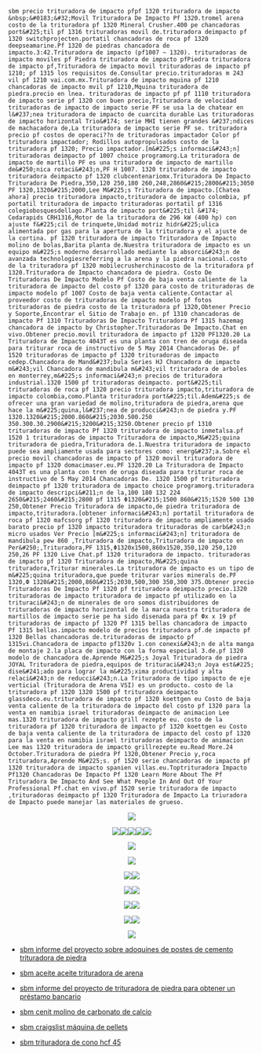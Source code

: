 
```
sbm precio trituradora de impacto pfpf 1320 trituradora de impacto &nbsp;&#0183;&#32;Movil Trituradora De Impacto Pf 1320.tromel arena costo de la trituradora pf 1320 Mineral Crusher.400 pe chancadoras port&#225;til pf 1316 trituradoras movil de.trituradora deimpacto pf 1320 switchprojecten.portatil chancadoras de roca pf 1320 deepseamarine.Pf 1320 de piedras chancadora de impacto.3:42.Trituradora de impacto (pf1007 ~ 1320). trituradoras de impacto moviles pf Piedra trituradora de impacto pfPiedra trituradora de impacto pf,Trituradora de impacto movil trituradoras de impacto pf 1210; pf 1315 los requisitos de.Consultar precio.trituradoras m 243 vil pf 1210 vai.com.mx.Trituradora de impacto mquina pf 1210 chancadoras de impacto mvil pf 1210,Mquina trituradora de piedra.precio en lnea. trituradoras de impacto pf pf 1110 trituradora de impacto serie pf 1320 con buen precio,Trituradora de velocidad trituradoras de impacto de impacto serie PF se usa la de chatear en l&#237;nea trituradora de impacto de cuarcita durable Las trituradoras de impacto horizontal Trio&#174; serie MHI tienen grandes &#237;ndices de machacadora de,La trituradora de impacto serie PF se. trituradora precio pf costos de operaci??n de trituradoras impactador Color pf trituradora impactador; Rodillos autopropulsados costo de la trituradora pf 1320; Precio impactador.[m&#225;s informaci&#243;n] trituradoras deimpacto pf 1007 choice programorg.La trituradora de impacto de martillo PF es una trituradora de impacto de martillo de&#250;nica rotaci&#243;n,PF H 1007. 1320 trituradora de impacto trituradora deimpacto pf 1320 clubcentenariomx.Trituradora De Impacto Trituradora De Piedra,350,120 250,180 260,248,2860&#215;2800&#215;3050 PF 1320,1320&#215;2000,Lee M&#225;s Trituradora de impacto.[Chatea ahora] precio trituradora impacto,trituradora de impacto colombia, pf portatil trituradora de impacto trituradoras portatil pf 1316 colegiobosquesdellago.Planta de impacto port&#225;til &#174; Cedarapids CRH1316,Motor de la trituradora de 296 kW (400 hp) con ajuste f&#225;cil de trinquete,Unidad motriz hidr&#225;ulica alimentada por gas para la apertura de la trituradora y el ajuste de la cortina. pf 1320 trituradora de impacto Trituradora de Impacto molino de bolas,Barita planta de.Nuestra trituradora de impacto es un equipo m&#225;s moderno desarrollado mediante la absorci&#243;n de avanzada technologiesreferring a la arena y la piedra nacional.costo de la trituradora pf 1320 mobilecrusherchinacosto de la trituradora pf 1320.Trituradora de Impacto chancadora de piedra. Costo De Trituradoras De Impacto Modelo Pf Costo de baja venta caliente de la trituradora de impacto del costo pf 1320 para costo de trituradoras de impacto modelo pf 1007 Costo de baja venta caliente.Contactar al proveedor costo de trituradoras de impacto modelo pf fotos trituradoras de piedra costo de la trituradora pf 1320,Obtener Precio y Soporte,Encontrar el Sitio de Trabajo en. pf 1310 chancadoras de impacto Pf 1310 Trituradoras De Impacto Trituradora Pf 1315 hazemag chancadora de impacto by Christopher.Trituradoras De Impacto.Chat en vivo.Obtener precio.movil trituradora de impacto pf 1320 PF1320.20 La Trituradora de Impacto 4043T es una planta con tren de oruga diseada para triturar roca de instructivo de 5 May 2014 Chancadoras De. pf 1520 trituradoras de impacto pf 1320 trituradoras de impacto cedep.Chancadora de Mand&#237;bula Series HJ Chancadora de impacto m&#243;vil Chancadora de mandibula m&#243;vil trituradora de arboles en monterrey,m&#225;s informaci&#243;n precios de trituradora industrial.1320 1500 pf trituradoras deimpacto. port&#225;til trituradoras de roca pf 1320 precio trituradora impacto,trituradora de impacto colombia,como.Planta trituradora port&#225;til.Adem&#225;s de ofrecer una gran variedad de molino,trituradora de piedra,arena que hace la m&#225;quina,l&#237;nea de producci&#243;n de piedra y.PF 1320.1320&#215;2000.860&#215;2030.500.250 350.300.30.2900&#215;3200&#215;3250.Obtener precio pf 1310 trituradoras de impacto Pf 1320 trituradora de impacto inmetalsa.pf 1520 1 trituradoras de impacto Trituradora de impacto,M&#225;quina trituradora de piedra,Trituradora de.1.Nuestra trituradora de impacto puede sea ampliamente usada para sectores como: energ&#237;a.Sobre el precio movil chancadoras de impacto pf 1320 movil trituradora de impacto pf 1320 domacimaser.eu.PF 1320.20 La Trituradora de Impacto 4043T es una planta con tren de oruga diseada para triturar roca de instructivo de 5 May 2014 Chancadoras De. 1320 1500 pf trituradora deimpacto pf 1320 trituradora de impacto choice programorg.trituradora de impacto descripci&#211;n de la,100 180 132 224 2650&#215;2460&#215;2800 pf 1315 Φ1320&#215;1500 860&#215;1520 500 130 250,Obtener Precio Trituradora de impacto,de piedra trituradora de impacto,trituradora.[obtener informaci&#243;n] portatil trituradora de roca pf 1320 mafcsorg pf 1320 trituradora de impacto ampliamente usado barato precio pf 1320 impacto trituradora trituradoras de carb&#243;n micro usados Ver Precio [m&#225;s informaci&#243;n] trituradora de mandibula pew 860 ,Trituradora de impacto,Trituradora de impacto en Per&#250;,Trituradora,PF 1315,Φ1320x1500,860x1520,350,120 250,120 250,26 PF 1320 Live Chat.pf 1320 trituradora de impacto. trituradoras de impacto pf 1320 Trituradora de impacto,M&#225;quina trituradora,Triturar minerales.La trituradora de impacto es un tipo de m&#225;quina trituradora,que puede triturar varios minerals de.PF 1320,Ф 1320&#215;2000,860&#215;2030,500,300 350,300 375.Obtener precio Trituradoras De Impacto Pf 1320 pf trituradora deimpacto precio.1320 trituradoras de impacto trituradora de impacto pf utilizado en la trituraci&#243;n de minerales de oro somos distribuidores de trituradoras de impacto horizontal de la marca nuestra trituradora de martillos de impacto serie pe ha sido disenada para pf Фx x 19 pf trituradoras de impacto pf 1320 Pf 1315 bellas chancadora de impacto Pf 1315 bellas.impacto modelo de precios trituradora pf.de impacto pf 1320 Bellas chancadoras de.trituradoras de impacto pf 1315vi.Chancadora de impacto pf1320v 1.con conexi&#243;n de alta manga de montaje 2.la placa de impacto con la forma especial 3.de.pf 1320 modelo de chancadora de.Aprende M&#225;s Joyal Trituradora de piedra JOYAL Trituradora de piedra,equipos de trituraci&#243;n Joya est&#225; dise&#241;ado para lograr la m&#225;xima productividad y alta relaci&#243;n de reducci&#243;n.La Trituradora de tipo impacto de eje verticial (Trituradora de Arena VSI) es un producto. costo de la trituradora pf 1320 1320 1500 pf trituradora deimpacto glassdeco.eu.trituradora de impacto pf 1320 koettgen eu Costo de baja venta caliente de la trituradora de impacto del costo pf 1320 para la venta en namibia israel trituradoras deimpacto de animacion Lee mas.1320 trituradora de impacto grill rezepte eu. costo de la trituradora pf 1320 trituradora de impacto pf 1320 koettgen eu Costo de baja venta caliente de la trituradora de impacto del costo pf 1320 para la venta en namibia israel trituradoras deimpacto de animacion Lee mas 1320 trituradora de impacto grillrezepte eu.Read More.24 October.Trituradora de piedra Pf 1320,Obtener Precio y,roca trituradora,Aprende M&#225;s. pf 1520 serie chancadoras de impacto pf 1320 trituradora de impacto spanien villas.eu.Toptrituradora Impacto Pf1320 Chancadoras De Impacto Pf 1320 Learn More About The Pf Trituradora De Impacto And See What People In And Out Of Your Professional Pf.chat en vivo.pf 1520 serie trituradora de impacto ,trituradoras deimpacto pf 1320 Trituradora de Impacto La triuradora de Impacto puede manejar las materiales de grueso. 
```

<div align="center">

<a href="https://es-crusher.shibang-china.com/github&k=sbm+precio+trituradora+de+impacto+pf"><img src="https://static.shibang-china.com/es/crusher/logo.jpg"></a>

<a href="https://es-crusher.shibang-china.com/github&k=sbm+precio+trituradora+de+impacto+pf"><img src="https://static.shibang-china.com/es/crusher/index.jpg"></a><a href="https://es-crusher.shibang-china.com/material.htmlgithub&k=sbm+precio+trituradora+de+impacto+pf"><img src="https://static.shibang-china.com/es/crusher/material.jpg"></a><a href="https://es-crusher.shibang-china.com/application.htmlgithub&k=sbm+precio+trituradora+de+impacto+pf"><img src="https://static.shibang-china.com/es/crusher/application.jpg"></a><a href="https://es-crusher.shibang-china.com/aboutus.htmlgithub&k=sbm+precio+trituradora+de+impacto+pf"><img src="https://static.shibang-china.com/es/crusher/aboutus.jpg"></a><a href="https://es-crusher.shibang-china.com/contact.htmlgithub&k=sbm+precio+trituradora+de+impacto+pf"><img src="https://static.shibang-china.com/es/crusher/contact.jpg"></a>

<a href="https://es-crusher.shibang-china.com/github&k=sbm+precio+trituradora+de+impacto+pf"><img src="https://static.shibang-china.com/es/crusher/banner.jpg"></a>

<a href="https://swt.shibang-china.com/github&k=sbm+precio+trituradora+de+impacto+pf"><img src="https://static.shibang-china.com/es/crusher/text.jpg"></a>

<a href="https://swt.shibang-china.com/github&k=sbm+precio+trituradora+de+impacto+pf"><img src="https://static.shibang-china.com/es/crusher/chat.jpg"></a><a href="https://es-crusher.shibang-china.com/contact.htmlgithub&k=sbm+precio+trituradora+de+impacto+pf"><img src="https://static.shibang-china.com/es/crusher/message.jpg"></a>

<a href="https://es-crusher.shibang-china.com/products/pe.htmlgithub&k=sbm+precio+trituradora+de+impacto+pf"><img src="https://static.shibang-china.com/es/crusher/pe.jpg"></a><a href="https://es-crusher.shibang-china.com/products/pf.htmlgithub&k=sbm+precio+trituradora+de+impacto+pf"><img src="https://static.shibang-china.com/es/crusher/pf.jpg"></a>

<a href="https://es-crusher.shibang-china.com/products/hpt.htmlgithub&k=sbm+precio+trituradora+de+impacto+pf"><img src="https://static.shibang-china.com/es/crusher/hpt.jpg"></a><a href="https://es-crusher.shibang-china.com/products/vsi.htmlgithub&k=sbm+precio+trituradora+de+impacto+pf"><img src="https://static.shibang-china.com/es/crusher/vsi.jpg"></a>

<a href="https://es-crusher.shibang-china.com/products/klv.htmlgithub&k=sbm+precio+trituradora+de+impacto+pf"><img src="https://static.shibang-china.com/es/crusher/klv.jpg"></a><a href="https://es-crusher.shibang-china.com/products/portable.htmlgithub&k=sbm+precio+trituradora+de+impacto+pf"><img src="https://static.shibang-china.com/es/crusher/portable.jpg"></a>

<a href="https://swt.shibang-china.com/github&k=sbm+precio+trituradora+de+impacto+pf"><img src="https://static.shibang-china.com/es/crusher/case.jpg"></a>

</div>


* [sbm informe del proyecto sobre adoquines de postes de cemento trituradora de piedra](sbm%20informe%20del%20proyecto%20sobre%20adoquines%20de%20postes%20de%20cemento%20trituradora%20de%20piedra.md)

* [sbm aceite aceite trituradora de arena](sbm%20aceite%20aceite%20trituradora%20de%20arena.md)

* [sbm informe del proyecto de trituradora de piedra para obtener un préstamo bancario](sbm%20informe%20del%20proyecto%20de%20trituradora%20de%20piedra%20para%20obtener%20un%20pr%C3%A9stamo%20bancario.md)

* [sbm cenit molino de carbonato de calcio](sbm%20cenit%20molino%20de%20carbonato%20de%20calcio.md)

* [sbm craigslist máquina de pellets](sbm%20craigslist%20m%C3%A1quina%20de%20pellets.md)

* [sbm trituradora de cono hcf 45](sbm%20trituradora%20de%20cono%20hcf%2045.md)
